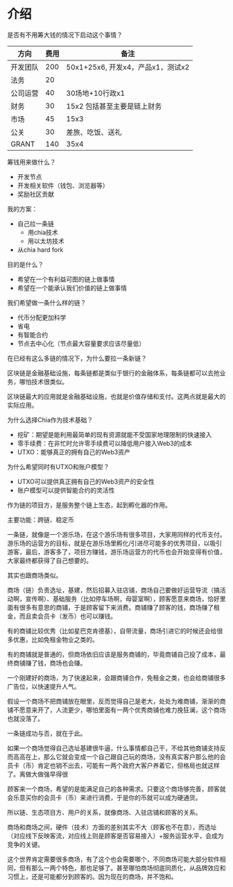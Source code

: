 # 介绍

是否有不用筹大钱的情况下启动这个事情？

|方向|费用|备注|
|--|--|--|
| 开发团队 | 200 | 50x1+25x6, 开发x4，产品x1，测试x2 |
| 法务| 20 | |
| 公司运营| 40 |30场地+10行政x1 |
| 财务| 30 | 15x2 包括甚至主要是链上财务 |
| 市场| 45 | 15x3 |
| 公关| 30 | 差旅、吃饭、送礼 |
| GRANT| 140 | 35x4 |

筹钱用来做什么？
- 开发节点
- 开发相关软件（钱包、浏览器等）
- 奖励社区贡献


我的方案：
- 自己拉一条链
    - 用chia技术
    - 用以太坊技术
- 从chia hard fork


目的是什么？
- 希望在一个有利益可图的链上做事情
- 希望在一个能承认我们价值的链上做事情


我们希望做一条什么样的链？

- 代币分配更加科学
- 省电
- 有智能合约
- 节点去中心化（节点最大容量要求应该尽量低）


在已经有这么多链的情况下，为什么要拉一条新链？

区块链是金融基础设施，每条链都是类似于银行的金融体系，每条链都可以去抢业务，哪怕技术很类似。

区块链最大的应用就是金融基础设施，也就是价值存储和支付。这两点就是最大的实际应用。


为什么选择Chia作为技术基础？

- 挖矿：期望是能利用最简单的现有资源就能不受国家地理限制的快速接入
- 零手续费：在非忙时允许零手续费可以降低用户接入Web3的成本
- UTXO：能够真正的拥有自己的Web3资产


为什么希望同时有UTXO和账户模型？

- UTXO可以提供真正拥有自己的Web3资产的安全性
- 账户模型可以提供智能合约的灵活性


作为链的项目方，是服务整个链上生态，起到孵化器的作用。

主要功能：跨链、稳定币


一条链，就像是一个游乐场，在这个游乐场有很多项目，大家用同样的代币支付。游乐场的运营方的目标，就是在游乐场里孵化/引进尽可能多的优秀项目，以吸引游客，最后，游客多了，项目方赚钱，游乐场运营方的代币也会开始变得有价值，大家最终都获得了自己想要的。

其实也跟商场类似。

商场（链）负责选址，基建，然后招募入驻店铺，商场自己要做好运营导流（搞活动啊，宣传啊）、基础服务（比如停车场啊，母婴室啊），顾客愿意来商场，恰好里面有很多有意思的商铺，于是顾客留下来消费。商铺赚了顾客的钱，商场赚了租金，而且卖会员卡（发币）也可以赚钱。

有的商铺比较优秀（比如星巴克肯德基），自带流量，商场引进它的时候还会给很多优惠，比如免租金物业之类的。

有的商铺就是普通的，但商场依旧应该是服务商铺的，毕竟商铺自己投了成本，最终商铺赚了钱，商场也会赚。

一个刚建好的商场，为了快速起来，会跟商铺合作，免租金之类，也会给商铺很多广告位，以快速提升人气。

假设一个商场不把商铺放在眼里，反而觉得自己是老大，处处为难商铺，渐渐的商铺不愿意来开了，人流更少，哪怕里面有一两个优秀商铺也难力挽狂澜，这个商场也就没落了。

一条链成功与否，就在于此。

如果一个商场觉得自己选址基建很牛逼，什么事情都自己干，不给其他商铺支持反而高高在上，那么它就会变成一个自己跟自己玩的商场，没有真实客户那么他的会员卡（币）肯定也销不出去，可能有一两个政府大客户养着它，但格局也就这样了。离做大做强早得很

顾客来一个商场，希望的是能满足自己的各种需求。只要这个商场够完善，顾客就会乐意买你的会员卡（币）来进行消费，于是你的币就可以成为硬通货。 

所以链、生态项目方、用户的关系，就像商场、入驻店铺和顾客的关系。

商场和商场之间，硬件（技术）方面的差别其实不大（顾客也不在意），而选址（对应线下反映客流，对应线上则是顾客是否容易接入）+服务运营水平，会成为竞争的关键。

这个世界肯定需要很多商场，有了这个也会需要哪个，不同商场可能大部分软件相同，但有那么一两个特色，那也足够了。甚至哪怕商场彻底同质化，从品牌效应和习惯上，还是可能都分到顾客的。因为现在的商场，并不饱和。
